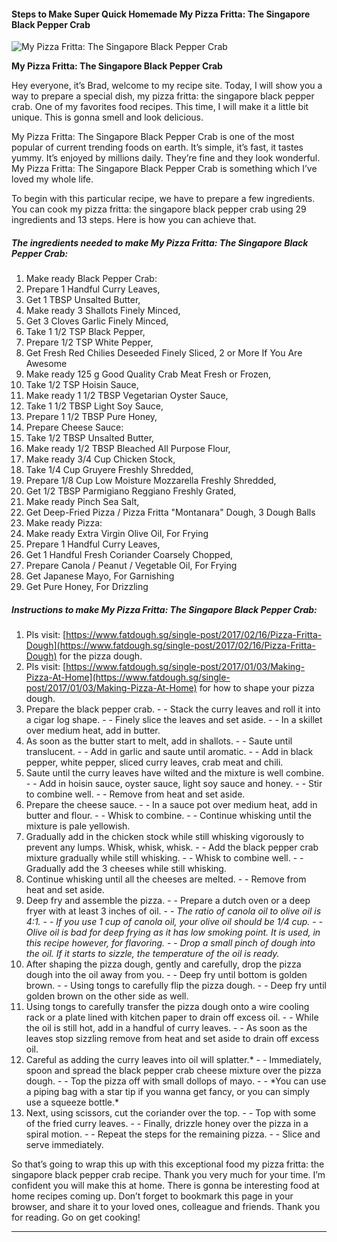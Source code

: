             

#### Steps to Make Super Quick Homemade My Pizza Fritta: The Singapore Black Pepper Crab

![My Pizza Fritta: The Singapore Black Pepper Crab](https://img-global.cpcdn.com/recipes/f80e495172be3b2e/751x532cq70/my-pizza-fritta-the-singapore-black-pepper-crab-recipe-main-photo.jpg)

**My Pizza Fritta: The Singapore Black Pepper Crab**

Hey everyone, it’s Brad, welcome to my recipe site. Today, I will show you a way to prepare a special dish, my pizza fritta: the singapore black pepper crab. One of my favorites food recipes. This time, I will make it a little bit unique. This is gonna smell and look delicious.

My Pizza Fritta: The Singapore Black Pepper Crab is one of the most popular of current trending foods on earth. It’s simple, it’s fast, it tastes yummy. It’s enjoyed by millions daily. They’re fine and they look wonderful. My Pizza Fritta: The Singapore Black Pepper Crab is something which I’ve loved my whole life.

To begin with this particular recipe, we have to prepare a few ingredients. You can cook my pizza fritta: the singapore black pepper crab using 29 ingredients and 13 steps. Here is how you can achieve that.

##### The ingredients needed to make My Pizza Fritta: The Singapore Black Pepper Crab:

1.  Make ready Black Pepper Crab:
2.  Prepare 1 Handful Curry Leaves,
3.  Get 1 TBSP Unsalted Butter,
4.  Make ready 3 Shallots Finely Minced,
5.  Get 3 Cloves Garlic Finely Minced,
6.  Take 1 1/2 TSP Black Pepper,
7.  Prepare 1/2 TSP White Pepper,
8.  Get Fresh Red Chilies Deseeded Finely Sliced, 2 or More If You Are Awesome
9.  Make ready 125 g Good Quality Crab Meat Fresh or Frozen,
10.  Take 1/2 TSP Hoisin Sauce,
11.  Make ready 1 1/2 TBSP Vegetarian Oyster Sauce,
12.  Take 1 1/2 TBSP Light Soy Sauce,
13.  Prepare 1 1/2 TBSP Pure Honey,
14.  Prepare Cheese Sauce:
15.  Take 1/2 TBSP Unsalted Butter,
16.  Make ready 1/2 TBSP Bleached All Purpose Flour,
17.  Make ready 3/4 Cup Chicken Stock,
18.  Take 1/4 Cup Gruyere Freshly Shredded,
19.  Prepare 1/8 Cup Low Moisture Mozzarella Freshly Shredded,
20.  Get 1/2 TBSP Parmigiano Reggiano Freshly Grated,
21.  Make ready Pinch Sea Salt,
22.  Get Deep-Fried Pizza / Pizza Fritta "Montanara" Dough, 3 Dough Balls
23.  Make ready Pizza:
24.  Make ready Extra Virgin Olive Oil, For Frying
25.  Prepare 1 Handful Curry Leaves,
26.  Get 1 Handful Fresh Coriander Coarsely Chopped,
27.  Prepare Canola / Peanut / Vegetable Oil, For Frying
28.  Get Japanese Mayo, For Garnishing
29.  Get Pure Honey, For Drizzling

##### Instructions to make My Pizza Fritta: The Singapore Black Pepper Crab:

1.  Pls visit: [https://www.fatdough.sg/single-post/2017/02/16/Pizza-Fritta-Dough](https://www.fatdough.sg/single-post/2017/02/16/Pizza-Fritta-Dough) for the pizza dough.
2.  Pls visit: [https://www.fatdough.sg/single-post/2017/01/03/Making-Pizza-At-Home](https://www.fatdough.sg/single-post/2017/01/03/Making-Pizza-At-Home) for how to shape your pizza dough.
3.  Prepare the black pepper crab. - - Stack the curry leaves and roll it into a cigar log shape. - - Finely slice the leaves and set aside. - - In a skillet over medium heat, add in butter.
4.  As soon as the butter start to melt, add in shallots. - - Saute until translucent. - - Add in garlic and saute until aromatic. - - Add in black pepper, white pepper, sliced curry leaves, crab meat and chili.
5.  Saute until the curry leaves have wilted and the mixture is well combine. - - Add in hoisin sauce, oyster sauce, light soy sauce and honey. - - Stir to combine well. - - Remove from heat and set aside.
6.  Prepare the cheese sauce. - - In a sauce pot over medium heat, add in butter and flour. - - Whisk to combine. - - Continue whisking until the mixture is pale yellowish.
7.  Gradually add in the chicken stock while still whisking vigorously to prevent any lumps. Whisk, whisk, whisk. - - Add the black pepper crab mixture gradually while still whisking. - - Whisk to combine well. - - Gradually add the 3 cheeses while still whisking.
8.  Continue whisking until all the cheeses are melted. - - Remove from heat and set aside.
9.  Deep fry and assemble the pizza. - - Prepare a dutch oven or a deep fryer with at least 3 inches of oil. - - _The ratio of canola oil to olive oil is 4:1._ - - _If you use 1 cup of canola oil, your olive oil should be 1/4 cup._ - - _Olive oil is bad for deep frying as it has low smoking point. It is used, in this recipe however, for flavoring._ - - _Drop a small pinch of dough into the oil. If it starts to sizzle, the temperature of the oil is ready._
10.  After shaping the pizza dough, gently and carefully, drop the pizza dough into the oil away from you. - - Deep fry until bottom is golden brown. - - Using tongs to carefully flip the pizza dough. - - Deep fry until golden brown on the other side as well.
11.  Using tongs to carefully transfer the pizza dough onto a wire cooling rack or a plate lined with kitchen paper to drain off excess oil. - - While the oil is still hot, add in a handful of curry leaves. - - As soon as the leaves stop sizzling remove from heat and set aside to drain off excess oil.
12.  Careful as adding the curry leaves into oil will splatter.\* - - Immediately, spoon and spread the black pepper crab cheese mixture over the pizza dough. - - Top the pizza off with small dollops of mayo. - - \*You can use a piping bag with a star tip if you wanna get fancy, or you can simply use a squeeze bottle.\*
13.  Next, using scissors, cut the coriander over the top. - - Top with some of the fried curry leaves. - - Finally, drizzle honey over the pizza in a spiral motion. - - Repeat the steps for the remaining pizza. - - Slice and serve immediately.

So that’s going to wrap this up with this exceptional food my pizza fritta: the singapore black pepper crab recipe. Thank you very much for your time. I’m confident you will make this at home. There is gonna be interesting food at home recipes coming up. Don’t forget to bookmark this page in your browser, and share it to your loved ones, colleague and friends. Thank you for reading. Go on get cooking!

* * *